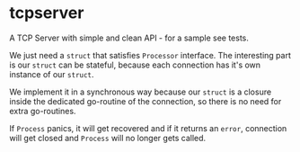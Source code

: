 # tcpserver
A TCP Server with simple and clean API - for a sample see tests.

We just need a `struct` that satisfies `Processor` interface. The interesting part is our `struct` can be stateful, because each connection has it's own instance of our `struct`.

We implement it in a synchronous way because our `struct` is a closure inside the dedicated go-routine of the connection, so there is no need for extra go-routines.

If `Process` panics, it will get recovered and if it returns an `error`, connection will get closed and `Process` will no longer gets called.